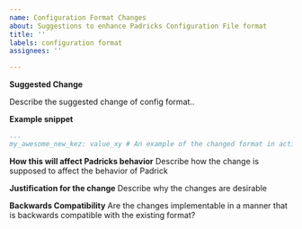 ```yaml
---
name: Configuration Format Changes
about: Suggestions to enhance Padricks Configuration File format
title: ''
labels: configuration format
assignees: ''

---
```


**Suggested Change**

Describe the suggested change of config format..

**Example snippet**
``` yaml
...
my_awesome_new_kez: value_xy # An example of the changed format in action new key
```
**How this will affect Padricks behavior**
Describe how the change is supposed to affect the behavior of Padrick

**Justification for the change**
Describe why the changes are desirable

**Backwards Compatibility**
Are the changes implementable in a manner that is backwards compatible with the existing format?
